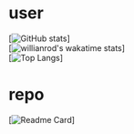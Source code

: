 # user
[![GitHub stats](https://github-readme-stats.vercel.app/api?username=tooty-1135&theme=swift)]<br>
[![willianrod's wakatime stats](https://github-readme-stats.vercel.app/api/wakatime?username=tooty_1135)]<br>
[![Top Langs](https://github-readme-stats.vercel.app/api/top-langs/?username=tooty-1135&layout=compact)]
# repo
[![Readme Card](https://github-readme-stats.vercel.app/api/pin/?username=tooty-1135&repo=easy-happyread-ext)]
